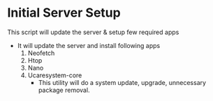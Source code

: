 # Initial Server Setup
This script will update the server & setup few required apps
  - It will update the server and install following apps
      1. Neofetch
      2. Htop
      3. Nano
      4. Ucaresystem-core
          - This utility will do a system update, upgrade, unnecessary package removal.
